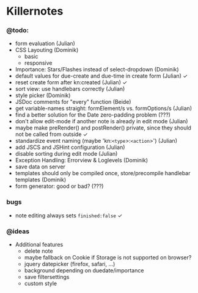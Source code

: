# Killernotes

### @todo:

  - form evaluation (Julian)
  - CSS Layouting (Dominik)
    - basic
    - responsive
  - Importance: Stars/Flashes instead of select-dropdown (Dominik)
  - default values for due-create and due-time in create form (Julian) ✓
  - reset create form after kn:created (Julian) ✓
  - sort view: use handlebars correctly (Julian)
  - style picker (Dominik)
  - JSDoc comments for "every" function (Beide)
  - get variable-names straight: formElement/s vs. formOptions/s (Julian)
  - find a better solution for the Date zero-padding problem (???)
  - don't allow edit-mode if another note is already in edit mode (Julian)
  - maybe make preRender() and postRender() private, since they should not be called from outside ✓
  - standardize event naming (maybe 'kn:`<type`>:`<action`>') (Julian)
  - add JSCS and JSHint configuration (Julian)
  - disable sorting during edit mode (Julian)
  - Exception Handling: Errorview & Loglevels (Dominik)
  - save data on server
  - templates should only be compiled once, store/precompile handlebar templates (Dominik)
  - form generator: good or bad? (???)
  
### bugs
  - note editing always sets `finished:false` ✓

### @ideas
  - Additional features
    - delete note
    - maybe fallback on Cookie if Storage is not supported on browser?
    - jquery datepicker (firefox, safari, ...)
    - background depending on duedate/importance
    - save filtersettings
    - custom style
